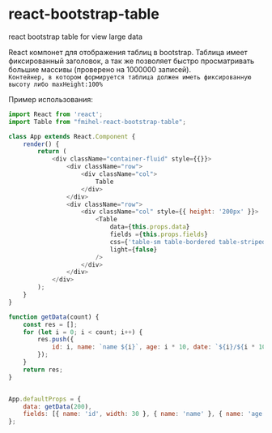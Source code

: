 # react-bootstrap-table
react bootstrap table for view large data

React компонет для отображения таблиц в bootstrap. Таблица имеет фиксированный 
заголовок, а так же позволяет быстро просматривать большие массивы (проверено на 1000000 записей).<br>
`Контейнер, в котором формируется таблица должен иметь фиксированную высоту либо maxHeight:100%`

Пример использования:
```javascript
import React from 'react';
import Table from "fmihel-react-bootstrap-table";

class App extends React.Component {
    render() {
        return (
            <div className="container-fluid" style={{}}>
                <div className="row">
                    <div className="col">
                        Table
                    </div>
                </div>
                <div className="row">
                    <div className="col" style={{ height: '200px' }}>
                        <Table
                            data={this.props.data}
                            fields ={this.props.fields}
                            css={'table-sm table-bordered table-striped table-hover'}
                            light={false}
                        />
                    </div>
                </div>
            </div>
        );
    }
}

function getData(count) {
    const res = [];
    for (let i = 0; i < count; i++) {
        res.push({
            id: i, name: `name ${i}`, age: i * 10, date: `${i}/${i * 10}/${i * 100}`,
        });
    }
    return res;
}


App.defaultProps = {
    data: getData(200),
    fields: [{ name: 'id', width: 30 }, { name: 'name' }, { name: 'age' }, { name: 'date' }],
};

```

